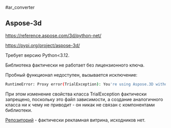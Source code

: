 #ar_converter

## Aspose-3d

https://reference.aspose.com/3d/python-net/

https://pypi.org/project/aspose-3d/

Требует версию Python<3.12.

Библиотека фактически не работает без лицензионного ключа.

Пробный функционал недоступен, вызывается исключение:


```bash
RuntimeError: Proxy error(TrialException): You're using Aspose.3D without a valid license, please apply a trial license or turn the exception off by setting TrialException.SuppressTrialException to true, check https://docs.aspose.com/3d/net/licensing/ for more details.
```

При этом изменение свойства класса TrialException фактически запрещено, поскольку это файл зависимости, а создание аналогичного класса ни к чему не приводит - он никак не связан с компонентами библиотеки.

[Репозиторий](https://github.com/aspose-3d/Aspose.3D-for-Python-via-.NET/tree/main) - фактически рекламная витрина, исходников нет.